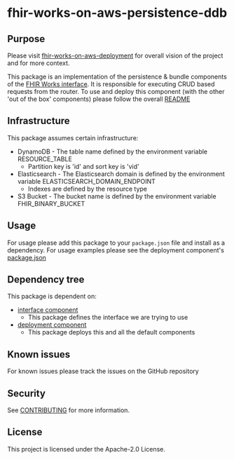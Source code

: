 # fhir-works-on-aws-persistence-ddb

## Purpose

Please visit [fhir-works-on-aws-deployment](https://github.com/awslabs/fhir-works-on-aws-deployment) for overall vision of the project and for more context.

This package is an implementation of the persistence & bundle components of the [FHIR Works interface](https://github.com/awslabs/fhir-works-on-aws-interface). It is responsible for executing CRUD based requests from the router. To use and deploy this component (with the other 'out of the box' components) please follow the overall [README](https://github.com/awslabs/fhir-works-on-aws-deployment)

## Infrastructure

This package assumes certain infrastructure:

- DynamoDB - The table name defined by the environment variable RESOURCE_TABLE
  - Partition key is 'id' and sort key is 'vid'
- Elasticsearch - The Elasticsearch domain is defined by the environment variable ELASTICSEARCH_DOMAIN_ENDPOINT
  - Indexes are defined by the resource type
- S3 Bucket - The bucket name is defined by the environment variable FHIR_BINARY_BUCKET

## Usage

For usage please add this package to your `package.json` file and install as a dependency. For usage examples please see the deployment component's [package.json](https://github.com/awslabs/fhir-works-on-aws-deployment/blob/mainline/package.json)

## Dependency tree

This package is dependent on:

- [interface component](https://github.com/awslabs/fhir-works-on-aws-interface)
  - This package defines the interface we are trying to use
- [deployment component](https://github.com/awslabs/fhir-works-on-aws-deployment)
  - This package deploys this and all the default components

## Known issues

For known issues please track the issues on the GitHub repository

## Security

See [CONTRIBUTING](CONTRIBUTING.md#security-issue-notifications) for more information.

## License

This project is licensed under the Apache-2.0 License.
